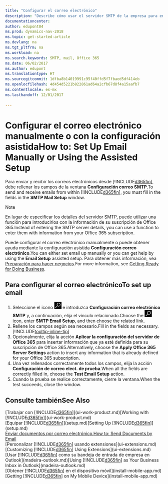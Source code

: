 ```yaml
---
title: "Configurar el correo electrónico"
description: "Describe cómo usar el servidor SMTP de la empresa para enviar y recibir mensajes de correo electrónico en Dynamics NAV, así como el modo de usar la configuración del servidor de correo electrónico creada con la suscripción de Office 365."
documentationcenter: 
author: edupont04
ms.prod: dynamics-nav-2018
ms.topic: get-started-article
ms.devlang: na
ms.tgt_pltfrm: na
ms.workload: na
ms.search.keywords: SMTP, mail, Office 365
ms.date: 06/02/2017
ms.author: edupont
ms.translationtype: HT
ms.sourcegitcommit: 1dfba8b14019991c95f40ffd5f7fbaed5df414eb
ms.openlocfilehash: 4d454d5221b822861ad64a2cfb67d8f4a15aafb7
ms.contentlocale: es-mx
ms.lasthandoff: 12/01/2017

---
```

# <a name="how-to-set-up-email-manually-or-using-the-assisted-setup"></a><span data-ttu-id="296e2-103">Configurar el correo electrónico manualmente o con la configuración asistida</span><span class="sxs-lookup"><span data-stu-id="296e2-103">How to: Set Up Email Manually or Using the Assisted Setup</span></span>
<span data-ttu-id="296e2-104">Para enviar y recibir los correos electrónicos desde [!INCLUDE[d365fin](includes/d365fin_md.md)], debe rellenar los campos de la ventana **Configuración correo SMTP**.</span><span class="sxs-lookup"><span data-stu-id="296e2-104">To send and receive emails from within [!INCLUDE[d365fin](includes/d365fin_md.md)], you must fill in the fields in the **SMTP Mail Setup** window.</span></span>

> [!NOTE]  
>   <span data-ttu-id="296e2-105">En lugar de especificar los detalles del servidor SMTP, puede utilizar una función para introducirlos con la información de su suscripción de Office 365.</span><span class="sxs-lookup"><span data-stu-id="296e2-105">Instead of entering the SMTP server details, you can use a function to enter them with information from your Office 365 subscription.</span></span>

<span data-ttu-id="296e2-106">Puede configurar el correo electrónico manualmente o puede obtener ayuda mediante la configuración asistida **Configuración correo electrónico**.</span><span class="sxs-lookup"><span data-stu-id="296e2-106">You can either set email up manually or you can get help by using the **Email Setup** assisted setup.</span></span> <span data-ttu-id="296e2-107">Para obtener más información, vea [Preparación para hacer negocios](ui-get-ready-business.md).</span><span class="sxs-lookup"><span data-stu-id="296e2-107">For more information, see [Getting Ready for Doing Business](ui-get-ready-business.md).</span></span>  

## <a name="to-set-up-email"></a><span data-ttu-id="296e2-108">Para configurar el correo electrónico</span><span class="sxs-lookup"><span data-stu-id="296e2-108">To set up email</span></span>
1. <span data-ttu-id="296e2-109">Seleccione el icono ![Buscar página o informe](media/ui-search/search_small.png "icono Buscar página o informe") e introduzca **Configuración correo electrónico SMTP** y, a continuación, elija el vínculo relacionado.</span><span class="sxs-lookup"><span data-stu-id="296e2-109">Choose the ![Search for Page or Report](media/ui-search/search_small.png "Search for Page or Report icon") icon, enter **SMTP Email Setup**, and then choose the related link.</span></span>
2. <span data-ttu-id="296e2-110">Rellene los campos según sea necesario.</span><span class="sxs-lookup"><span data-stu-id="296e2-110">Fill in the fields as necessary.</span></span> [!INCLUDE[tooltip-inline-tip](includes/tooltip-inline-tip_md.md)]
3. <span data-ttu-id="296e2-111">Opcionalmente, elija la acción **Aplicar la configuración del servidor de Office 365** para insertar información que ya esté definida para su suscripción de Office 365.</span><span class="sxs-lookup"><span data-stu-id="296e2-111">Alternatively, choose the **Apply Office 365 Server Settings** action to insert any information that is already defined for your Office 365 subscription.</span></span>
4. <span data-ttu-id="296e2-112">Una vez rellenados correctamente todos los campos, elija la acción **Configuración de correo elect. de prueba**.</span><span class="sxs-lookup"><span data-stu-id="296e2-112">When all the fields are correctly filled in, choose the **Test Email Setup** action.</span></span>
5. <span data-ttu-id="296e2-113">Cuando la prueba se realice correctamente, cierre la ventana.</span><span class="sxs-lookup"><span data-stu-id="296e2-113">When the test succeeds, close the window.</span></span>

## <a name="see-also"></a><span data-ttu-id="296e2-114">Consulte también</span><span class="sxs-lookup"><span data-stu-id="296e2-114">See Also</span></span>  
<span data-ttu-id="296e2-115">[Trabajar con [!INCLUDE[d365fin](includes/d365fin_md.md)]](ui-work-product.md)</span><span class="sxs-lookup"><span data-stu-id="296e2-115">[Working with [!INCLUDE[d365fin](includes/d365fin_md.md)]](ui-work-product.md)</span></span>  
<span data-ttu-id="296e2-116">[Equipar [!INCLUDE[d365fin](includes/d365fin_md.md)]](setup.md)</span><span class="sxs-lookup"><span data-stu-id="296e2-116">[Setting Up [!INCLUDE[d365fin](includes/d365fin_md.md)]](setup.md)</span></span>  
[<span data-ttu-id="296e2-117">Enviar documentos por correo electrónico.</span><span class="sxs-lookup"><span data-stu-id="296e2-117">How to: Send Documents by Email</span></span>](ui-how-send-documents-email.md)  
<span data-ttu-id="296e2-118">[Personalizar [!INCLUDE[d365fin](includes/d365fin_md.md)] usando extensiones](ui-extensions.md)</span><span class="sxs-lookup"><span data-stu-id="296e2-118">[Customizing [!INCLUDE[d365fin](includes/d365fin_md.md)] Using Extensions](ui-extensions.md)</span></span>  
<span data-ttu-id="296e2-119">[Usar [!INCLUDE[d365fin](includes/d365fin_md.md)] como su bandeja de entrada de empresa en Outlook](madeira-outlook.md)</span><span class="sxs-lookup"><span data-stu-id="296e2-119">[Using [!INCLUDE[d365fin](includes/d365fin_md.md)] as Your Business Inbox in Outlook](madeira-outlook.md)</span></span>  
<span data-ttu-id="296e2-120">[Obtener [!INCLUDE[d365fin](includes/d365fin_md.md)] en el dispositivo móvil](install-mobile-app.md)</span><span class="sxs-lookup"><span data-stu-id="296e2-120">[Getting [!INCLUDE[d365fin](includes/d365fin_md.md)] on My Mobile Device](install-mobile-app.md)</span></span>

